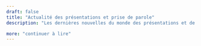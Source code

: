 ```yaml
---
draft: false
title: "Actualité des présentations et prise de parole"
description: "Les dernières nouvelles du monde des présentations et de la prise de parole."

more: "continuer à lire"
---
```


